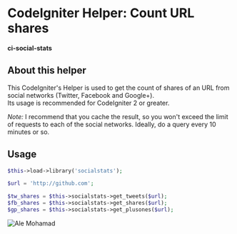 # CodeIgniter Helper: Count URL shares

**ci-social-stats**

## About this helper

This CodeIgniter's Helper is used to get the count of shares of an URL from social networks (Twitter, Facebook and Google+).  
Its usage is recommended for CodeIgniter 2 or greater.  

*Note:* I recommend that you cache the result, so you won't exceed the limit of requests to each of the social networks. Ideally, do a query every 10 minutes or so.

## Usage

```php
$this->load->library('socialstats');

$url = 'http://github.com';

$tw_shares = $this->socialstats->get_tweets($url);
$fb_shares = $this->socialstats->get_shares($url);
$gp_shares = $this->socialstats->get_plusones($url);
```

![Ale Mohamad](http://codeigniter.alemohamad.com/images/logo2012am.png)
